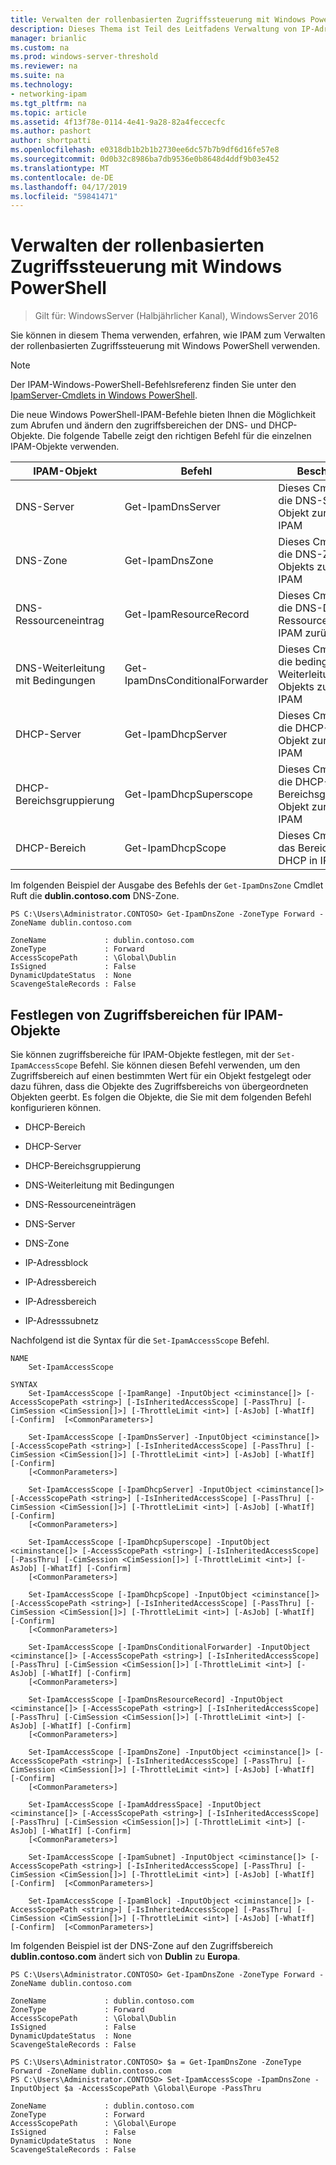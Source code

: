 ```yaml
---
title: Verwalten der rollenbasierten Zugriffssteuerung mit Windows PowerShell
description: Dieses Thema ist Teil des Leitfadens Verwaltung von IP-Adressverwaltung (IPAM) in Windows Server 2016.
manager: brianlic
ms.custom: na
ms.prod: windows-server-threshold
ms.reviewer: na
ms.suite: na
ms.technology:
- networking-ipam
ms.tgt_pltfrm: na
ms.topic: article
ms.assetid: 4f13f78e-0114-4e41-9a28-82a4feccecfc
ms.author: pashort
author: shortpatti
ms.openlocfilehash: e0318db1b2b1b2730ee6dc57b7b9df6d16fe57e8
ms.sourcegitcommit: 0d0b32c8986ba7db9536e0b8648d4ddf9b03e452
ms.translationtype: MT
ms.contentlocale: de-DE
ms.lasthandoff: 04/17/2019
ms.locfileid: "59841471"
---
```

# <a name="manage-role-based-access-control-with-windows-powershell"></a>Verwalten der rollenbasierten Zugriffssteuerung mit Windows PowerShell

>Gilt für: WindowsServer (Halbjährlicher Kanal), WindowsServer 2016

Sie können in diesem Thema verwenden, erfahren, wie IPAM zum Verwalten der rollenbasierten Zugriffssteuerung mit Windows PowerShell verwenden.  
  
>[!NOTE]
>Der IPAM-Windows-PowerShell-Befehlsreferenz finden Sie unter den [IpamServer-Cmdlets in Windows PowerShell](https://docs.microsoft.com/powershell/module/ipamserver/?view=win10-ps).  
  
Die neue Windows PowerShell-IPAM-Befehle bieten Ihnen die Möglichkeit zum Abrufen und ändern den zugriffsbereichen der DNS- und DHCP-Objekte. Die folgende Tabelle zeigt den richtigen Befehl für die einzelnen IPAM-Objekte verwenden.  
  
|IPAM-Objekt|Befehl|Beschreibung|  
|---------------|-----------|---------------|  
|DNS-Server|Get-IpamDnsServer|Dieses Cmdlet gibt die DNS-Server-Objekt zurück, in IPAM|  
|DNS-Zone|Get-IpamDnsZone|Dieses Cmdlet gibt die DNS-Zone-Objekts zurück, in IPAM|  
|DNS-Ressourceneintrag|Get-IpamResourceRecord|Dieses Cmdlet gibt die DNS-Datensatz Ressourcenobjekt in IPAM zurück.|  
|DNS-Weiterleitung mit Bedingungen|Get-IpamDnsConditionalForwarder|Dieses Cmdlet gibt die bedingte Weiterleitung DNS-Objekts zurück, in IPAM|  
|DHCP-Server|Get-IpamDhcpServer|Dieses Cmdlet gibt die DHCP-Server-Objekt zurück, in IPAM|  
|DHCP-Bereichsgruppierung|Get-IpamDhcpSuperscope|Dieses Cmdlet gibt die DHCP-Bereichsgruppierung-Objekt zurück, in IPAM|  
|DHCP-Bereich|Get-IpamDhcpScope|Dieses Cmdlet gibt das Bereichsobjekt DHCP in IPAM zurück.|  
  
Im folgenden Beispiel der Ausgabe des Befehls der `Get-IpamDnsZone` Cmdlet Ruft die **dublin.contoso.com** DNS-Zone.  
  
```  
PS C:\Users\Administrator.CONTOSO> Get-IpamDnsZone -ZoneType Forward -ZoneName dublin.contoso.com  
  
ZoneName             : dublin.contoso.com  
ZoneType             : Forward  
AccessScopePath      : \Global\Dublin  
IsSigned             : False  
DynamicUpdateStatus  : None  
ScavengeStaleRecords : False  
```  
  
## <a name="setting-access-scopes-on-ipam-objects"></a>Festlegen von Zugriffsbereichen für IPAM-Objekte  
Sie können zugriffsbereiche für IPAM-Objekte festlegen, mit der `Set-IpamAccessScope` Befehl. Sie können diesen Befehl verwenden, um den Zugriffsbereich auf einen bestimmten Wert für ein Objekt festgelegt oder dazu führen, dass die Objekte des Zugriffsbereichs von übergeordneten Objekten geerbt. Es folgen die Objekte, die Sie mit dem folgenden Befehl konfigurieren können.  
  
-   DHCP-Bereich  
  
-   DHCP-Server  
  
-   DHCP-Bereichsgruppierung  
  
-   DNS-Weiterleitung mit Bedingungen  
  
-   DNS-Ressourceneinträgen  
  
-   DNS-Server  
  
-   DNS-Zone  
  
-   IP-Adressblock  
  
-   IP-Adressbereich  
  
-   IP-Adressbereich  
  
-   IP-Adresssubnetz  
  
Nachfolgend ist die Syntax für die `Set-IpamAccessScope` Befehl.  
  
```  
NAME  
    Set-IpamAccessScope  
  
SYNTAX  
    Set-IpamAccessScope [-IpamRange] -InputObject <ciminstance[]> [-AccessScopePath <string>] [-IsInheritedAccessScope] [-PassThru] [-CimSession <CimSession[]>] [-ThrottleLimit <int>] [-AsJob] [-WhatIf] [-Confirm]  [<CommonParameters>]  
  
    Set-IpamAccessScope [-IpamDnsServer] -InputObject <ciminstance[]> [-AccessScopePath <string>] [-IsInheritedAccessScope] [-PassThru] [-CimSession <CimSession[]>] [-ThrottleLimit <int>] [-AsJob] [-WhatIf] [-Confirm]  
    [<CommonParameters>]  
  
    Set-IpamAccessScope [-IpamDhcpServer] -InputObject <ciminstance[]> [-AccessScopePath <string>] [-IsInheritedAccessScope] [-PassThru] [-CimSession <CimSession[]>] [-ThrottleLimit <int>] [-AsJob] [-WhatIf] [-Confirm]  
    [<CommonParameters>]  
  
    Set-IpamAccessScope [-IpamDhcpSuperscope] -InputObject <ciminstance[]> [-AccessScopePath <string>] [-IsInheritedAccessScope] [-PassThru] [-CimSession <CimSession[]>] [-ThrottleLimit <int>] [-AsJob] [-WhatIf] [-Confirm]  
    [<CommonParameters>]  
  
    Set-IpamAccessScope [-IpamDhcpScope] -InputObject <ciminstance[]> [-AccessScopePath <string>] [-IsInheritedAccessScope] [-PassThru] [-CimSession <CimSession[]>] [-ThrottleLimit <int>] [-AsJob] [-WhatIf] [-Confirm]  
    [<CommonParameters>]  
  
    Set-IpamAccessScope [-IpamDnsConditionalForwarder] -InputObject <ciminstance[]> [-AccessScopePath <string>] [-IsInheritedAccessScope] [-PassThru] [-CimSession <CimSession[]>] [-ThrottleLimit <int>] [-AsJob] [-WhatIf] [-Confirm]  
    [<CommonParameters>]  
  
    Set-IpamAccessScope [-IpamDnsResourceRecord] -InputObject <ciminstance[]> [-AccessScopePath <string>] [-IsInheritedAccessScope] [-PassThru] [-CimSession <CimSession[]>] [-ThrottleLimit <int>] [-AsJob] [-WhatIf] [-Confirm]  
    [<CommonParameters>]  
  
    Set-IpamAccessScope [-IpamDnsZone] -InputObject <ciminstance[]> [-AccessScopePath <string>] [-IsInheritedAccessScope] [-PassThru] [-CimSession <CimSession[]>] [-ThrottleLimit <int>] [-AsJob] [-WhatIf] [-Confirm]  
    [<CommonParameters>]  
  
    Set-IpamAccessScope [-IpamAddressSpace] -InputObject <ciminstance[]> [-AccessScopePath <string>] [-IsInheritedAccessScope] [-PassThru] [-CimSession <CimSession[]>] [-ThrottleLimit <int>] [-AsJob] [-WhatIf] [-Confirm]  
    [<CommonParameters>]  
  
    Set-IpamAccessScope [-IpamSubnet] -InputObject <ciminstance[]> [-AccessScopePath <string>] [-IsInheritedAccessScope] [-PassThru] [-CimSession <CimSession[]>] [-ThrottleLimit <int>] [-AsJob] [-WhatIf] [-Confirm]  [<CommonParameters>]  
  
    Set-IpamAccessScope [-IpamBlock] -InputObject <ciminstance[]> [-AccessScopePath <string>] [-IsInheritedAccessScope] [-PassThru] [-CimSession <CimSession[]>] [-ThrottleLimit <int>] [-AsJob] [-WhatIf] [-Confirm]  [<CommonParameters>]  
```  
  
Im folgenden Beispiel ist der DNS-Zone auf den Zugriffsbereich **dublin.contoso.com** ändert sich von **Dublin** zu **Europa**.  
  
```  
PS C:\Users\Administrator.CONTOSO> Get-IpamDnsZone -ZoneType Forward -ZoneName dublin.contoso.com  
  
ZoneName             : dublin.contoso.com  
ZoneType             : Forward  
AccessScopePath      : \Global\Dublin  
IsSigned             : False  
DynamicUpdateStatus  : None  
ScavengeStaleRecords : False  
  
PS C:\Users\Administrator.CONTOSO> $a = Get-IpamDnsZone -ZoneType Forward -ZoneName dublin.contoso.com  
PS C:\Users\Administrator.CONTOSO> Set-IpamAccessScope -IpamDnsZone -InputObject $a -AccessScopePath \Global\Europe -PassThru  
  
ZoneName             : dublin.contoso.com  
ZoneType             : Forward  
AccessScopePath      : \Global\Europe  
IsSigned             : False  
DynamicUpdateStatus  : None  
ScavengeStaleRecords : False  
```  
  


